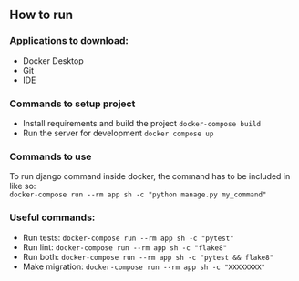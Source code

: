 ## How to run
### Applications to download:
- Docker Desktop
- Git
- IDE

### Commands to setup project
- Install requirements and build the project
```docker-compose build```
- Run the server for development
```docker compose up```

### Commands to use
To run django command inside docker, the command has to be included in like so:<br />
```docker-compose run --rm app sh -c "python manage.py my_command"```

### Useful commands:
- Run tests:
```docker-compose run --rm app sh -c "pytest"```
- Run lint:
```docker-compose run --rm app sh -c "flake8"```
- Run both:
```docker-compose run --rm app sh -c "pytest && flake8"```
- Make migration:
```docker-compose run --rm app sh -c "XXXXXXXX"```
